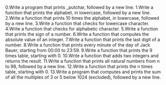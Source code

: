 0.Write a program that prints _putchar, followed by a new line.
1.Write a function that prints the alphabet, in lowercase, followed by a new line.
2.Write a function that prints 10 times the alphabet, in lowercase, followed by a new line.
3.Write a function that checks for lowercase character.
4.Write a function that checks for alphabetic character.
5.Write a function that prints the sign of a number.
6.Write a function that computes the absolute value of an integer.
7.Write a function that prints the last digit of a number.
8.Write a function that prints every minute of the day of Jack Bauer, starting from 00:00 to 23:59.
9.Write a function that prints the 9 times table, starting with 0.
10.Write a function that adds two integers and returns the result.
11.Write a function that prints all natural numbers from n to 98, followed by a new line.
12.Write a function that prints the n times table, starting with 0.
13.Write a program that computes and prints the sum of all the multiples of 3 or 5 below 1024 (excluded), followed by a new line.
